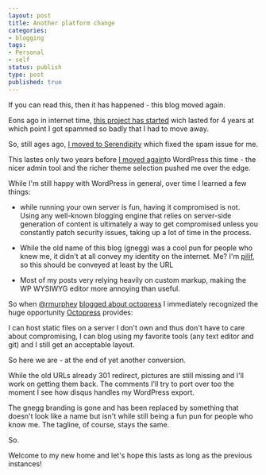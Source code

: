 ```yaml
---
layout: post
title: Another platform change
categories:
- blogging
tags:
- Personal
- self
status: publish
type: post
published: true
---
```

If you can read this, then it has happened - this blog moved again.

Eons ago in internet time, [this project has started](/2002/11/welcome/) wich lasted for 4 years at which point I got spammed so badly that I had to move away.

So, still ages ago, [I moved to Serendipity](/2006/06/new-face-new-engine-new-everything/) which fixed the spam issue for me.

This lastes only two years before [I moved again](/2008/03/another-new-look/)to WordPress this time - the nicer admin tool and the richer theme selection pushed me over the edge.

While I'm still happy with WordPress in general, over time I learned a few things:

* while running your own server is fun, having it compromised is not. Using
  any well-known blogging engine that relies on server-side generation of
  content is ultimately a way to get compromised unless you constantly patch
  security issues, taking up a lot of time in the process.

* While the old name of this blog (gnegg) was a cool pun for people who knew
  me, it didn't at all convey my identity on the internet. Me? I'm
  [pilif](http://pilif.me), so this should be conveyed at least by the URL

* Most of my posts very relying heavily on custom markup, making the WP
  WYSIWYG editor more annoying than useful.

So when [@rmurphey](https://twitter.com/rmurphey) [blogged about octopress](http://rmurphey.com/blog/2011/07/25/switching-to-octopress/) I immediately recognized the huge opportunity [Octopress](http://octopress.org) provides:

I can host static files on a server I don't own and thus don't have to care about compromising, I can blog using my favorite tools (any text editor and git) and I still get an acceptable layout.

So here we are - at the end of yet another conversion.

While the old URLs already 301 redirect, pictures are still missing and I'll work on getting them back. The comments I'll try to port over too the moment I see how disqus handles my WordPress export.

The gnegg branding is gone and has been replaced by something that doesn't look like a name but isn't while still being a fun pun for people who know me. The tagline, of course, stays the same.

So.

Welcome to my new home and let's hope this lasts as long as the previous instances!
